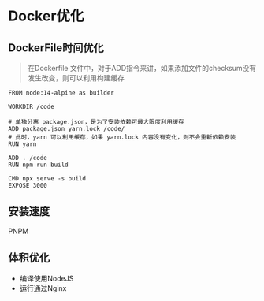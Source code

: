 # Docker优化

## DockerFile时间优化
> 在Dockerfile 文件中，对于ADD指令来讲，如果添加文件的checksum没有发生改变，则可以利用构建缓存

```
FROM node:14-alpine as builder
 
WORKDIR /code
 
# 单独分离 package.json，是为了安装依赖可最大限度利用缓存
ADD package.json yarn.lock /code/
# 此时，yarn 可以利用缓存，如果 yarn.lock 内容没有变化，则不会重新依赖安装
RUN yarn
 
ADD . /code
RUN npm run build
 
CMD npx serve -s build
EXPOSE 3000
```

## 安装速度
PNPM

## 体积优化

* 编译使用NodeJS 
* 运行通过Nginx